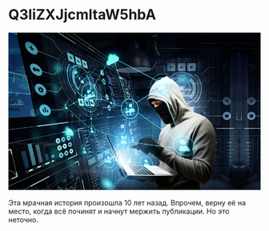 # Q3liZXJjcmltaW5hbA

![img](preview.jpeg)

Эта мрачная история произошла 10 лет назад. Впрочем, верну её на место, когда всё починят и начнут мержить публикации. Но это неточно.
